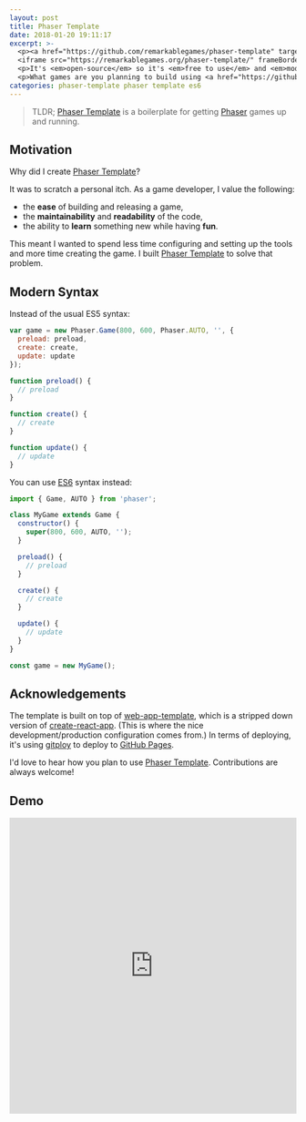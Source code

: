 ```yaml
---
layout: post
title: Phaser Template
date: 2018-01-20 19:11:17
excerpt: >-
  <p><a href="https://github.com/remarkablegames/phaser-template" target="_blank">Phaser Template</a> is a boilerplate for creating Phaser games. See <a href="https://remarkablegames.org/phaser-template/" target="_blank">demo</a> below.</p>
  <iframe src="https://remarkablegames.org/phaser-template/" frameBorder="0" width="100%" height="520px"></iframe>
  <p>It's <em>open-source</em> so it's <em>free to use</em> and <em>modify</em>. Feedback and contributions are welcome.</p>
  <p>What games are you planning to build using <a href="https://github.com/remarkablegames/phaser-template" target="_blank">Phaser Template</a>?</p>
categories: phaser-template phaser template es6
---
```


> TLDR; [Phaser Template](https://github.com/remarkablegames/phaser-template) is a boilerplate for getting [Phaser](https://phaser.io) games up and running.

## Motivation

Why did I create [Phaser Template](https://github.com/remarkablegames/phaser-template)?

It was to scratch a personal itch. As a game developer, I value the following:

- the **ease** of building and releasing a game,
- the **maintainability** and **readability** of the code,
- the ability to **learn** something new while having **fun**.

This meant I wanted to spend less time configuring and setting up the tools and more time creating the game. I built [Phaser Template](https://github.com/remarkablegames/phaser-template) to solve that problem.

## Modern Syntax

Instead of the usual ES5 syntax:

```js
var game = new Phaser.Game(800, 600, Phaser.AUTO, '', {
  preload: preload,
  create: create,
  update: update
});

function preload() {
  // preload
}

function create() {
  // create
}

function update() {
  // update
}
```

You can use [ES6](https://github.com/lukehoban/es6features#ecmascript-6-gitioes6features) syntax instead:

```js
import { Game, AUTO } from 'phaser';

class MyGame extends Game {
  constructor() {
    super(800, 600, AUTO, '');
  }

  preload() {
    // preload
  }

  create() {
    // create
  }

  update() {
    // update
  }
}

const game = new MyGame();
```

## Acknowledgements

The template is built on top of [web-app-template](https://github.com/remarkablemark/web-app-template), which is a stripped down version of [create-react-app](https://github.com/facebookincubator/create-react-app). (This is where the nice development/production configuration comes from.) In terms of deploying, it's using [gitploy](https://github.com/remarkablemark/gitploy) to deploy to [GitHub Pages](https://pages.github.com).

I'd love to hear how you plan to use [Phaser Template](https://github.com/remarkablegames/phaser-template). Contributions are always welcome!

## Demo

<iframe src="https://remarkablegames.org/phaser-template/" frameBorder="0" width="100%" height="520px"></iframe>
